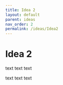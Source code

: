 ```yaml
---
title: Idea 2
layout: default
parent: ideas
nav_order: 2
permalink: /ideas/Idea2
---
```


# Idea 2

text text text

text text text